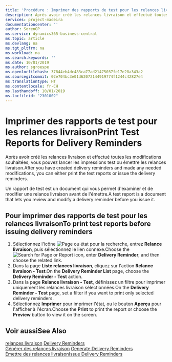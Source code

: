 ```yaml
---
title: 'Procédure : Imprimer des rapports de test pour les relances livraison'
description: Après avoir créé les relances livraison et effectué toutes les modifications souhaitées, vous pouvez lancer les impressions test ou émettre les relances livraison.
services: project-madeira
documentationcenter: ''
author: SorenGP
ms.service: dynamics365-business-central
ms.topic: article
ms.devlang: na
ms.tgt_pltfrm: na
ms.workload: na
ms.search.keywords: ''
ms.date: 10/01/2019
ms.author: sgroespe
ms.openlocfilehash: 37844eb4dc483ca77ad21475037fe17e28a343a2
ms.sourcegitcommit: 02e704bc3e01d62072144919774f1244c42827e4
ms.translationtype: HT
ms.contentlocale: fr-CH
ms.lasthandoff: 10/01/2019
ms.locfileid: "2301002"
---
```

# <a name="print-test-reports-for-delivery-reminders"></a><span data-ttu-id="391e5-103">Imprimer des rapports de test pour les relances livraison</span><span class="sxs-lookup"><span data-stu-id="391e5-103">Print Test Reports for Delivery Reminders</span></span>
<span data-ttu-id="391e5-104">Après avoir créé les relances livraison et effectué toutes les modifications souhaitées, vous pouvez lancer les impressions test ou émettre les relances livraison.</span><span class="sxs-lookup"><span data-stu-id="391e5-104">After you have created delivery reminders and made any needed modifications, you can either print the test reports or issue the delivery reminders.</span></span>  

<span data-ttu-id="391e5-105">Un rapport de test est un document qui vous permet d'examiner et de modifier une relance livraison avant de l'émettre.</span><span class="sxs-lookup"><span data-stu-id="391e5-105">A test report is a document that lets you review and modify a delivery reminder before you issue it.</span></span>  

## <a name="to-print-test-reports-before-issuing-delivery-reminders"></a><span data-ttu-id="391e5-106">Pour imprimer des rapports de test pour les relances livraison</span><span class="sxs-lookup"><span data-stu-id="391e5-106">To print test reports before issuing delivery reminders</span></span>  

1.  <span data-ttu-id="391e5-107">Sélectionnez l'icône ![Page ou état pour la recherche](../../media/ui-search/search_small.png "Page ou état pour la recherche"), entrez **Relance livraison**, puis sélectionnez le lien connexe.</span><span class="sxs-lookup"><span data-stu-id="391e5-107">Choose the ![Search for Page or Report](../../media/ui-search/search_small.png "Search for Page or Report icon") icon, enter **Delivery Reminder**, and then choose the related link.</span></span>  
2.  <span data-ttu-id="391e5-108">Dans la page **Liste relances livraison**, cliquez sur l'action **Relance livraison - Test**.</span><span class="sxs-lookup"><span data-stu-id="391e5-108">On the **Delivery Reminder List** page, choose the **Delivery Reminder - Test** action.</span></span>  
3.  <span data-ttu-id="391e5-109">Dans la page **Relance livraison - Test**, définissez un filtre pour imprimer uniquement les relances livraison sélectionnées.</span><span class="sxs-lookup"><span data-stu-id="391e5-109">On the **Delivery Reminder - Test** page, set a filter if you want to print only selected delivery reminders.</span></span>  
4.  <span data-ttu-id="391e5-110">Sélectionnez **Imprimer** pour imprimer l'état, ou le bouton **Aperçu** pour l'afficher à l'écran.</span><span class="sxs-lookup"><span data-stu-id="391e5-110">Choose the **Print** to print the report or choose the **Preview** button to view it on the screen.</span></span>  

## <a name="see-also"></a><span data-ttu-id="391e5-111">Voir aussi</span><span class="sxs-lookup"><span data-stu-id="391e5-111">See Also</span></span>  
 <span data-ttu-id="391e5-112">[relances livraison](delivery-reminders.md) </span><span class="sxs-lookup"><span data-stu-id="391e5-112">[Delivery Reminders](delivery-reminders.md) </span></span>  
 <span data-ttu-id="391e5-113">[Générer des relances livraison](how-to-generate-delivery-reminders.md) </span><span class="sxs-lookup"><span data-stu-id="391e5-113">[Generate Delivery Reminders](how-to-generate-delivery-reminders.md) </span></span>  
 [<span data-ttu-id="391e5-114">Émettre des relances livraison</span><span class="sxs-lookup"><span data-stu-id="391e5-114">Issue Delivery Reminders</span></span>](how-to-issue-delivery-reminders.md)

